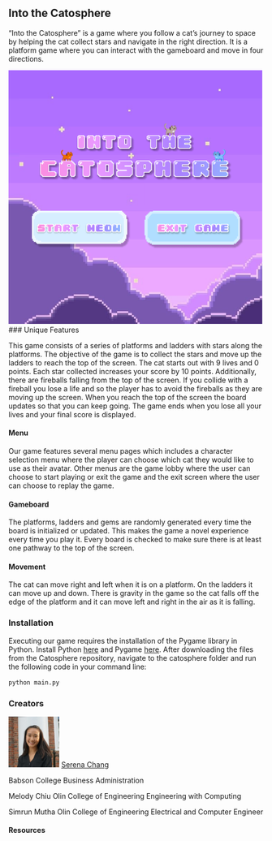 ## Into the Catosphere

“Into the Catosphere” is a game where you follow a cat’s journey to space by helping the cat collect stars and navigate in the right direction. It is a platform game where you can interact with the gameboard and move in four directions.

<img src="startscreen.png" width="500" />
### Unique Features

This game consists of a series of platforms and ladders with stars along the platforms. The objective of the game is to collect the stars and move up the ladders to reach the top of the screen. The cat starts out with 9 lives and 0 points. Each star collected increases your score by 10 points. Additionally, there are fireballs falling from the top of the screen. If you collide with a fireball you lose a life and so the player has to avoid the fireballs as they are moving up the screen. When you reach the top of the screen the board updates so that you can keep going. The game ends when you lose all your lives and your final score is displayed.

#### Menu

Our game features several menu pages which includes a character selection menu where the player can choose which cat they would like to use as their avatar. Other menus are the game lobby where the user can choose to start playing or exit the game and the exit screen where the user can choose to replay the game.

#### Gameboard
The platforms, ladders and gems are randomly generated every time the board is initialized or updated. This makes the game a novel experience every time you play it. Every board is checked to make sure there is at least one pathway to the top of the screen.

#### Movement
The cat can move right and left when it is on a platform. On the ladders it can move up and down. There is gravity in the game so the cat falls off the edge of the platform and it can move left and right in the air as it is falling.

### Installation
Executing our game requires the installation of the Pygame library in Python. Install Python [here](https://www.python.org/downloads/) and Pygame [here](https://www.pygame.org/wiki/GettingStarted).
After downloading the files from the Catosphere repository, navigate to the catosphere folder and run the following code in your command line:
```bash
python main.py
```

### Creators

<img src="1600113910952.jpg" width="100" />
<a href="https://www.linkedin.com/in/serenachang1/">Serena Chang</a>

Babson College
Business Administration


Melody Chiu
Olin College of Engineering
Engineering with Computing

Simrun Mutha</td>
Olin College of Engineering
Electrical and Computer Engineer

#### Resources
